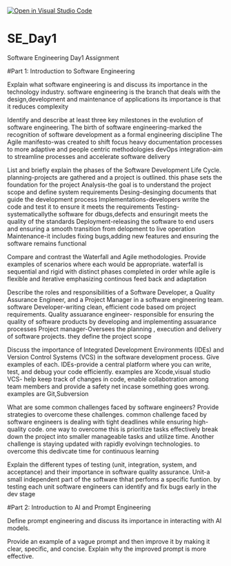 [![Open in Visual Studio Code](https://classroom.github.com/assets/open-in-vscode-2e0aaae1b6195c2367325f4f02e2d04e9abb55f0b24a779b69b11b9e10269abc.svg)](https://classroom.github.com/online_ide?assignment_repo_id=15579179&assignment_repo_type=AssignmentRepo)
# SE_Day1
Software Engineering Day1 Assignment

#Part 1: Introduction to Software Engineering

Explain what software engineering is and discuss its importance in the technology industry.
software engineering is the branch that deals with the design,development and maintenance of applications
its importance is that it reduces complexity

Identify and describe at least three key milestones in the evolution of software engineering.
The birth of software engineering-marked the recognition of software development as a formal engineering discipline
The Agile manifesto-was created to shift focus heavy documentation processes to more adaptive and people centric methodologies
devOps integration-aim to streamline processes and accelerate software delivery

List and briefly explain the phases of the Software Development Life Cycle.
planning-projects are gathered and a project is outlined. this phase sets the foundation for the project
Analysis-the goal is to understand the project scope and define system requirements
Desing-desinging documents that guide the development process
Implementations-developers wrrite the code and test it to ensure it meets the requirements
Testing-systematicallythe software for dbugs,defects and ensuringit meets the quality of the standards
Deployment-releasing the software to end users and ensuring a smooth transition from delopment to live operation
Maintenance-it includes fixing bugs,adding new features and ensuring the software remains functional

Compare and contrast the Waterfall and Agile methodologies. Provide examples of scenarios where each would be appropriate.
waterfall is sequential and rigid with distinct phases completed in order while agile is flexible and iterative emphasizing continous feed back and adaptation

Describe the roles and responsibilities of a Software Developer, a Quality Assurance Engineer, and a Project Manager in a software engineering team.
software Developer-writing clean, efficient code based om project requirements.
Quality assuarance engineer- responsible for ensuring the quality of software products by developing and implementing assuarance processes
Project manager-Oversees the planning , execution and delivery of software projects. they define the project scope

Discuss the importance of Integrated Development Environments (IDEs) and Version Control Systems (VCS) in the software development process. Give examples of each.
IDEs-provide a central platform where you can write, test, and debug your code efficiently. examples are Xcode,visual studio
VCS- help keep track of changes in code, enable collabotration among team members and provide a safety net incase something goes wrong. examples are Git,Subversion

What are some common challenges faced by software engineers? Provide strategies to overcome these challenges.
common challenge faced by software engineers is dealing with tight deadlines while ensuring high-quality code. one way to overcome this is prioritize tasks effectively
break down the project into smaller manageable tasks and utilize time.
Another challenge is staying updated with rapidly evolvingn technologies. to overcome this dedivcate time for continuous learning

Explain the different types of testing (unit, integration, system, and acceptance) and their importance in software quality assurance.
Unit-a small independent part of the software thhat perfoms a specific funtion. by testing each unit software engineers can identify and fix bugs early in the dev stage


#Part 2: Introduction to AI and Prompt Engineering


Define prompt engineering and discuss its importance in interacting with AI models.


Provide an example of a vague prompt and then improve it by making it clear, specific, and concise. Explain why the improved prompt is more effective.
